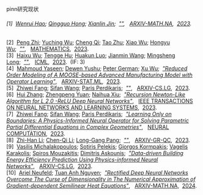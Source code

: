 
pinn研究现状
###### [1]  [Wenrui Hao](https://www.paperdigest.org/isearch/?name=wenrui_hao); [Qingguo Hong](https://www.paperdigest.org/isearch/?name=qingguo_hong); [Xianlin Jin](https://www.paperdigest.org/isearch/?name=xianlin_jin);  [_""_](https://www.paperdigest.org/paper/?paper_id=arxiv-2306.08727),   [ARXIV-MATH.NA](https://www.paperdigest.org/review/?topic=arxiv-math.NA&q=Deep_Learning_to_Solve_the_Heat_Equation),  [2023](https://www.paperdigest.org/review/?topic=arxiv-math.NA&q=Deep_Learning_to_Solve_the_Heat_Equation&year=2023).  
[2]  [Peng Zhi](https://www.paperdigest.org/isearch/?name=peng_zhi); [Yuching Wu](https://www.paperdigest.org/isearch/?name=yuching_wu); [Cheng Qi](https://www.paperdigest.org/isearch/?name=cheng_qi); [Tao Zhu](https://www.paperdigest.org/isearch/?name=tao_zhu); [Xiao Wu](https://www.paperdigest.org/isearch/?name=xiao_wu); [Hongyu Wu](https://www.paperdigest.org/isearch/?name=hongyu_wu);  [_""_](https://www.paperdigest.org/paper/?paper_id=doi.org_10.3390_math11122723),   [MATHEMATICS](https://www.paperdigest.org/review/?topic=journal.Mathematics&q=Deep_Learning_to_Solve_the_Heat_Equation),  [2023](https://www.paperdigest.org/review/?topic=journal.Mathematics&q=Deep_Learning_to_Solve_the_Heat_Equation&year=2023).  
[3]  [Haixu Wu](https://www.paperdigest.org/isearch/?name=haixu_wu); [Tengge Hu](https://www.paperdigest.org/isearch/?name=tengge_hu); [Huakun Luo](https://www.paperdigest.org/isearch/?name=huakun_luo); [Jianmin Wang](https://www.paperdigest.org/isearch/?name=jianmin_wang); [Mingsheng Long](https://www.paperdigest.org/isearch/?name=mingsheng_long);  [_""_](https://www.paperdigest.org/paper/?paper_id=icml-forum-id-GwBsk5F1ti-2023-06-27),   [ICML](https://www.paperdigest.org/review/?topic=icml&q=Deep_Learning_to_Solve_the_Heat_Equation),  [2023](https://www.paperdigest.org/review/?topic=icml&q=Deep_Learning_to_Solve_the_Heat_Equation&year=2023).  (IF: 3)  
[4]  [Mahmoud Yaseen](https://www.paperdigest.org/isearch/?name=mahmoud_yaseen); [Dewen Yushu](https://www.paperdigest.org/isearch/?name=dewen_yushu); [Peter German](https://www.paperdigest.org/isearch/?name=peter_german); [Xu Wu](https://www.paperdigest.org/isearch/?name=xu_wu);  [_"Reduced Order Modeling of A MOOSE-based Advanced Manufacturing Model with Operator Learning"_](https://www.paperdigest.org/paper/?paper_id=arxiv-2308.09691),   [ARXIV-STAT.ML](https://www.paperdigest.org/review/?topic=arxiv-stat.ML&q=Deep_Learning_to_Solve_the_Heat_Equation),  [2023](https://www.paperdigest.org/review/?topic=arxiv-stat.ML&q=Deep_Learning_to_Solve_the_Heat_Equation&year=2023).  
[5]  [Zhiwei Fang](https://www.paperdigest.org/isearch/?name=zhiwei_fang); [Sifan Wang](https://www.paperdigest.org/isearch/?name=sifan_wang); [Paris Perdikaris](https://www.paperdigest.org/isearch/?name=paris_perdikaris);  [_""_](https://www.paperdigest.org/paper/?paper_id=arxiv-2308.12939),   [ARXIV-CS.LG](https://www.paperdigest.org/review/?topic=arxiv-cs.LG&q=Deep_Learning_to_Solve_the_Heat_Equation),  [2023](https://www.paperdigest.org/review/?topic=arxiv-cs.LG&q=Deep_Learning_to_Solve_the_Heat_Equation&year=2023).  
[6]  [Hui Zhang](https://www.paperdigest.org/isearch/?name=hui_zhang); [Zhengpeng Yuan](https://www.paperdigest.org/isearch/?name=zhengpeng_yuan); [Naihua Xiu](https://www.paperdigest.org/isearch/?name=naihua_xiu);  [_"Recursion Newton-Like Algorithm for L 2,0 -ReLU Deep Neural Networks"_](https://www.paperdigest.org/paper/?paper_id=pubmed-34898441),   [IEEE TRANSACTIONS ON NEURAL NETWORKS AND LEARNING SYSTEMS](https://www.paperdigest.org/review/?topic=journal.IEEE_transactions_on_neural_networks_and_learning_systems&q=Deep_Learning_to_Solve_the_Heat_Equation),  [2023](https://www.paperdigest.org/review/?topic=journal.IEEE_transactions_on_neural_networks_and_learning_systems&q=Deep_Learning_to_Solve_the_Heat_Equation&year=2023).  
[7]  [Zhiwei Fang](https://www.paperdigest.org/isearch/?name=zhiwei_fang); [Sifan Wang](https://www.paperdigest.org/isearch/?name=sifan_wang); [Paris Perdikaris](https://www.paperdigest.org/isearch/?name=paris_perdikaris);  [_"Learning Only on Boundaries: A Physics-Informed Neural Operator for Solving Parametric Partial Differential Equations in Complex Geometries"_](https://www.paperdigest.org/paper/?paper_id=pubmed-38363659),   [NEURAL COMPUTATION](https://www.paperdigest.org/review/?topic=journal.Neural_computation&q=Deep_Learning_to_Solve_the_Heat_Equation),  [2023](https://www.paperdigest.org/review/?topic=journal.Neural_computation&q=Deep_Learning_to_Solve_the_Heat_Equation&year=2023).  
[8]  [Zhi-Han Li](https://www.paperdigest.org/isearch/?name=zhi-han_li); [Chen-Qi Li](https://www.paperdigest.org/isearch/?name=chen-qi_li); [Long-Gang Pang](https://www.paperdigest.org/isearch/?name=long-gang_pang);  [_""_](https://www.paperdigest.org/paper/?paper_id=arxiv-2309.07397),   [ARXIV-GR-QC](https://www.paperdigest.org/review/?topic=arxiv-gr-qc&q=Deep_Learning_to_Solve_the_Heat_Equation),  [2023](https://www.paperdigest.org/review/?topic=arxiv-gr-qc&q=Deep_Learning_to_Solve_the_Heat_Equation&year=2023).  
[9]  [Vasilis Michalakopoulos](https://www.paperdigest.org/isearch/?name=vasilis_michalakopoulos); [Sotiris Pelekis](https://www.paperdigest.org/isearch/?name=sotiris_pelekis); [Giorgos Kormpakis](https://www.paperdigest.org/isearch/?name=giorgos_kormpakis); [Vagelis Karakolis](https://www.paperdigest.org/isearch/?name=vagelis_karakolis); [Spiros Mouzakitis](https://www.paperdigest.org/isearch/?name=spiros_mouzakitis); [Dimitris Askounis](https://www.paperdigest.org/isearch/?name=dimitris_askounis);  [_"Data-driven Building Energy Efficiency Prediction Using Physics-informed Neural Networks"_](https://www.paperdigest.org/paper/?paper_id=arxiv-2311.08035),   [ARXIV-CS.LG](https://www.paperdigest.org/review/?topic=arxiv-cs.LG&q=Deep_Learning_to_Solve_the_Heat_Equation),  [2023](https://www.paperdigest.org/review/?topic=arxiv-cs.LG&q=Deep_Learning_to_Solve_the_Heat_Equation&year=2023).  
[10]  [Ariel Neufeld](https://www.paperdigest.org/isearch/?name=ariel_neufeld); [Tuan Anh Nguyen](https://www.paperdigest.org/isearch/?name=tuan_anh_nguyen);  [_"Rectified Deep Neural Networks Overcome The Curse of Dimensionality in The Numerical Approximation of Gradient-dependent Semilinear Heat Equations"_](https://www.paperdigest.org/paper/?paper_id=arxiv-2403.09200),   [ARXIV-MATH.NA](https://www.paperdigest.org/review/?topic=arxiv-math.NA&q=Deep_Learning_to_Solve_the_Heat_Equation),  [2024](https://www.paperdigest.org/review/?topic=arxiv-math.NA&q=Deep_Learning_to_Solve_the_Heat_Equation&year=2024).